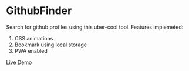 # GithubFinder
Search for github profiles using this uber-cool tool. Features implemeted:
1. CSS animations
2. Bookmark using local storage
3. PWA enabled

<a href="https://amaranadhareddy.github.io/GithubFinder/" target="_blank">Live Demo</a>
